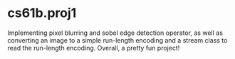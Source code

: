 cs61b.proj1
===========

Implementing pixel blurring and sobel edge detection operator, as well as converting an image to a simple 
run-length encoding and a stream class to read the run-length encoding. Overall, a pretty fun project!
